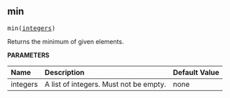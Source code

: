 <!-- Generated with Stardoc: http://skydoc.bazel.build -->

<a name="#min"></a>

## min

<pre>
min(<a href="#min-integers">integers</a>)
</pre>

Returns the minimum of given elements.

**PARAMETERS**


| Name  | Description | Default Value |
| :------------- | :------------- | :------------- |
| <a name="min-integers"></a>integers | A list of integers. Must not be empty. |  none |


